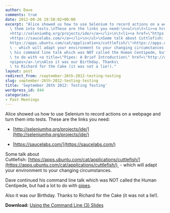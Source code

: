 ```yaml
---
author: Dave
comments: true
date: 2012-09-26 19:58:02+00:00
excerpt: "Alice showed us how to use Selenium to record actions on a webpage and turn\
  \ them into tests.\nThese are the links you need:\n<ul>\n\t<li><a href=\"http://seleniumhq.org/projects/ide/\"\
  >http://seleniumhq.org/projects/ide/</a></li>\n\t<li><a href=\"https://saucelabs.com/\"\
  >https://saucelabs.com/</a></li>\n</ul>\nSome talk about Cuttlefish: <a href=\"\
  https://apps.ubuntu.com/cat/applications/cuttlefish/\">https://apps.ubuntu.com/cat/applications/cuttlefish/</a> \
  \ - which will adapt your environment to your changing circumstances.\n\nDave continued\
  \ his command line talk which was NOT called the Human Centipede, but had a lot\
  \ to do with <a title=\"Pipes: A Brief Introduction\" href=\"http://www.linfo.org/pipes.html\"\
  >pipes</a>.\n\nAlso it was our Birthday. Thanks\
  \ to Richard for the Cake (it was not a lie!)."
layout: post
redirect_from: /september-26th-2012-testing-testing
slug: september-26th-2012-testing-testing
title: 'September 26th 2012: Testing Testing'
wordpress_id: 844
categories:
- Past Meetings
---
```


Alice showed us how to use Selenium to record actions on a webpage and turn them into tests.
These are the links you need:



	
  * [http://seleniumhq.org/projects/ide/](http://seleniumhq.org/projects/ide/)

	
  * [https://saucelabs.com/](https://saucelabs.com/)


Some talk about Cuttlefish: [https://apps.ubuntu.com/cat/applications/cuttlefish/](https://apps.ubuntu.com/cat/applications/cuttlefish/)  - which will adapt your environment to your changing circumstances.

Dave continued his command line talk which was NOT called the Human Centipede, but had a lot to do with [pipes](http://www.linfo.org/pipes.html).

Also it was our Birthday. Thanks to Richard for the Cake (it was not a lie!).

**Download:** [Using the Command Line (3) Slides](http://bradlug.co.uk/blog/2012/09/26/files/CLI_Part_3_slides.odp)
